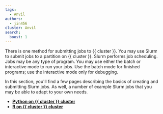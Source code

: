 ```yaml
---
tags:
  - Anvil
authors:
  - jin456
cluster: Anvil
search:
  boost: 1
---
```


There is one method for submitting jobs to {{ cluster }}. You may use Slurm to submit jobs to a partition on {{ cluster }}. Slurm performs job scheduling. Jobs may be any type of program. You may use either the batch or interactive mode to run your jobs. Use the batch mode for finished programs; use the interactive mode only for debugging.

In this section, you'll find a few pages describing the basics of creating and submitting Slurm jobs. As well, a number of example Slurm jobs that you may be able to adapt to your own needs.

- [**Python on {{ cluster }} cluster**](running_jobs_python.md)
- [**R on {{ cluster }} cluster**](running_jobs_r.md)